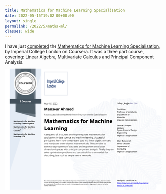 ```yaml
---
title: Mathematics for Machine Learning Specialisation
date: 2022-05-15T19:02:00+00:00
layout: single
permalink: /2022/5/maths-ml/
classes: wide
---
```

I have just [completed](https://www.coursera.org/account/accomplishments/specialization/ZC9LYDJ8A9RP) the [Mathematics for Machine Learning Specialisation](https://www.coursera.org/specializations/mathematics-machine-learning), by Imperial College London on Coursera. It was a three part course, covering: Linear Algebra, Multivariate Calculus and Principal Component Analysis.


[![certificate](/assets/img/Coursera_mml.png)](https://www.coursera.org/account/accomplishments/specialization/ZC9LYDJ8A9RP)